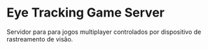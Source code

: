 # Eye Tracking Game Server
Servidor para para jogos multiplayer controlados por dispositivo de rastreamento de visão.
